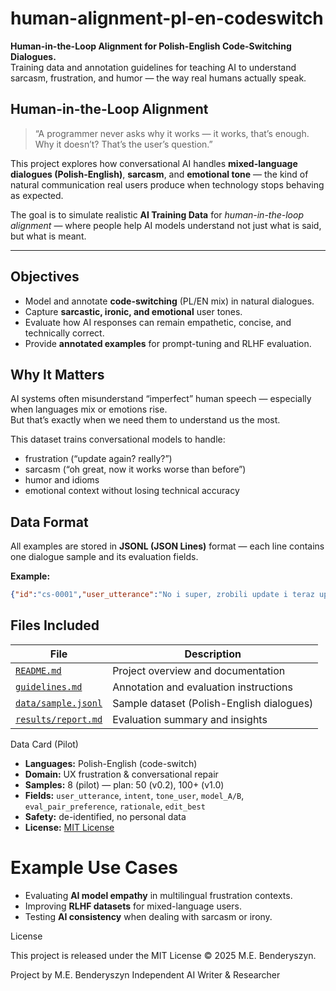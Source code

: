 
# human-alignment-pl-en-codeswitch

**Human-in-the-Loop Alignment for Polish-English Code-Switching Dialogues.**  
Training data and annotation guidelines for teaching AI to understand sarcasm, frustration, and humor — the way real humans actually speak.


##  Human-in-the-Loop Alignment

> “A programmer never asks why it works — it works, that’s enough.  
> Why it doesn’t? That’s the user’s question.”

This project explores how conversational AI handles **mixed-language dialogues (Polish-English)**, **sarcasm**, and **emotional tone** — the kind of natural communication real users produce when technology stops behaving as expected.

The goal is to simulate realistic **AI Training Data** for *human-in-the-loop alignment* — where people help AI models understand not just what is said, but what is meant.

---

## Objectives

- Model and annotate **code-switching** (PL/EN mix) in natural dialogues.  
- Capture **sarcastic, ironic, and emotional** user tones.  
- Evaluate how AI responses can remain empathetic, concise, and technically correct.  
- Provide **annotated examples** for prompt-tuning and RLHF evaluation.  



## Why It Matters

AI systems often misunderstand “imperfect” human speech — especially when languages mix or emotions rise.  
But that’s exactly when we need them to understand us the most.

This dataset trains conversational models to handle:
- frustration (“update again? really?”)  
- sarcasm (“oh great, now it works worse than before”)  
- humor and idioms  
- emotional context without losing technical accuracy  



## Data Format

All examples are stored in **JSONL (JSON Lines)** format — each line contains one dialogue sample and its evaluation fields.

**Example:**
```json
{"id":"cs-0001","user_utterance":"No i super, zrobili update i teraz upload nie działa. Great job, guys.","model_B":"That’s a known issue with voice mode. Turn off the mic, then tap ‘+’ → ‘Upload file’.","eval_pair_preference":"B","tone_user":["sarcastic","frustrated"],"intent":"report_bug"}
```


## Files Included

| File | Description |
|------|--------------|
| [`README.md`](./README.md) | Project overview and documentation |
| [`guidelines.md`](./guidelines.md) | Annotation and evaluation instructions |
| [`data/sample.jsonl`](./data/sample.jsonl) | Sample dataset (Polish-English dialogues) |
| [`results/report.md`](./results/report.md) | Evaluation summary and insights |



 Data Card (Pilot)

- **Languages:** Polish-English (code-switch)  
- **Domain:** UX frustration & conversational repair  
- **Samples:** 8 (pilot) — plan: 50 (v0.2), 100+ (v1.0)  
- **Fields:** `user_utterance`, `intent`, `tone_user`, `model_A/B`, `eval_pair_preference`, `rationale`, `edit_best`  
- **Safety:** de-identified, no personal data  
- **License:** [MIT License](./LICENSE)


# Example Use Cases

- Evaluating **AI model empathy** in multilingual frustration contexts.  
- Improving **RLHF datasets** for mixed-language users.  
- Testing **AI consistency** when dealing with sarcasm or irony.





License

This project is released under the MIT License © 2025 M.E. Benderyszyn.


Project by M.E. Benderyszyn
Independent AI Writer & Researcher
